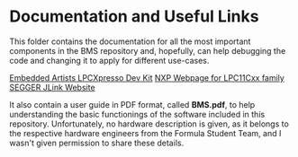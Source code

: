 # Documentation and Useful Links

This folder contains the documentation for all the most important components in the BMS repository and, hopefully, can help debugging the code and changing it to apply for different use-cases.

[Embedded Artists LPCXpresso Dev Kit](https://www.embeddedartists.com/products/lpc11c24-lpcxpresso/)
[NXP Webpage for LPC11Cxx family](https://www.nxp.com/products/processors-and-microcontrollers/arm-microcontrollers/general-purpose-mcus/lpc1100-cortex-m0-plus-m0/scalable-entry-level-32-bit-microcontroller-mcu-based-on-arm-cortex-m0-cores:LPC11C00)
[SEGGER JLink Website](https://www.segger.com/products/debug-probes/j-link/)

It also contain a user guide in PDF format, called **BMS.pdf**, to help understanding the basic functionings of the software included in this repository. 
Unfortunately, no hardware description is given, as it belongs to the respective hardware engineers from the Formula Student Team, and I wasn't given permission to share these details. 